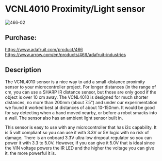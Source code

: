 # VCNL4010 Proximity/Light sensor

![466-02](https://user-images.githubusercontent.com/34151610/144733273-9b4982b6-24f1-4870-81c8-06c1938a60ae.jpg)

## Purchase:
https://www.adafruit.com/product/466
https://www.arrow.com/en/products/466/adafruit-industries

## Description
The VCNL4010 sensor is a nice way to add a small-distance proximity sensor to your microcontroller project. For longer distances (in the range of cm, you can use a SHARP IR distance sensor, but those are only good if the object is over 10 cm away. The VCNL4010 is designed for much shorter distances, no more than 200mm (about 7.5") and under our experimentation we found it worked best at distances of about 10-150mm. It would be good for say detecting when a hand moved nearby, or before a robot smacks into a wall. The sensor also has an ambient light sensor built in.

This sensor is easy to use with any microcontroller that has i2c capability. It is 5 volt compliant so you can use it with 3.3V or 5V logic with no risk of damage. There is an onboard 3.3V ultra low dropout regulator so you can power it with 3.3 to 5.0V. However, if you can give it 5.0V that is ideal since the VIN voltage powers the IR LED and the higher the voltage you can give it, the more powerful it is.
